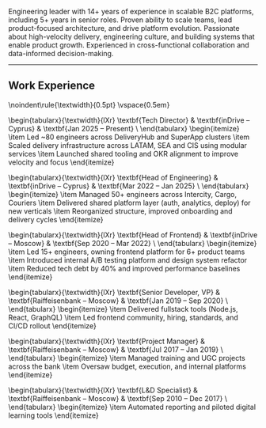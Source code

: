 Engineering leader with 14+ years of experience in scalable B2C platforms, including 5+ years in senior roles. Proven ability to scale teams, lead product-focused architecture, and drive platform evolution. Passionate about high-velocity delivery, engineering culture, and building systems that enable product growth. Experienced in cross-functional collaboration and data-informed decision-making.

---

## Work Experience
\noindent\rule{\textwidth}{0.5pt}
\vspace{0.5em}

\begin{tabularx}{\textwidth}{lXr}
\textbf{Tech Director} & \textbf{inDrive – Cyprus} & \textbf{Jan 2025 – Present} \\
\end{tabularx}
\begin{itemize}
  \item Led ~80 engineers across DeliveryHub and SuperApp clusters
  \item Scaled delivery infrastructure across LATAM, SEA and CIS using modular services
  \item Launched shared tooling and OKR alignment to improve velocity and focus
\end{itemize}

\begin{tabularx}{\textwidth}{lXr}
\textbf{Head of Engineering} & \textbf{inDrive – Cyprus} & \textbf{Mar 2022 – Jan 2025} \\
\end{tabularx}
\begin{itemize}
  \item Managed 50+ engineers across Intercity, Cargo, Couriers
  \item Delivered shared platform layer (auth, analytics, deploy) for new verticals
  \item Reorganized structure, improved onboarding and delivery cycles
\end{itemize}

\begin{tabularx}{\textwidth}{lXr}
\textbf{Head of Frontend} & \textbf{inDrive – Moscow} & \textbf{Sep 2020 – Mar 2022} \\
\end{tabularx}
\begin{itemize}
  \item Led 15+ engineers, owning frontend platform for 6+ product teams
  \item Introduced internal A/B testing platform and design system refactor
  \item Reduced tech debt by 40\% and improved performance baselines
\end{itemize}

\begin{tabularx}{\textwidth}{lXr}
\textbf{Senior Developer, VP} & \textbf{Raiffeisenbank – Moscow} & \textbf{Jan 2019 – Sep 2020} \\
\end{tabularx}
\begin{itemize}
  \item Delivered fullstack tools (Node.js, React, GraphQL)
  \item Led frontend community, hiring, standards, and CI/CD rollout
\end{itemize}

\begin{tabularx}{\textwidth}{lXr}
\textbf{Project Manager} & \textbf{Raiffeisenbank – Moscow} & \textbf{Jul 2017 – Jan 2019} \\
\end{tabularx}
\begin{itemize}
  \item Managed training and UGC projects across the bank
  \item Oversaw budget, execution, and internal platforms
\end{itemize}

\begin{tabularx}{\textwidth}{lXr}
\textbf{L\&D Specialist} & \textbf{Raiffeisenbank – Moscow} & \textbf{Sep 2010 – Dec 2017} \\
\end{tabularx}
\begin{itemize}
  \item Automated reporting and piloted digital learning tools
\end{itemize}